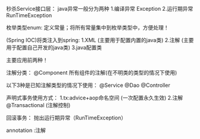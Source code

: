 秒杀Service接口层：
java异常一般分为两种
1.编译异常 Exception
2.运行期异常 RunTimeException

枚举类型enum:
定义常量；将所有常量集中到枚举类型中，方便处理！

(Spring IOC)将类注入到spring:
1.XML  (主要用于配置内置的java类)
2.注解 (主要用于配置自己开发的java类)
3.java配置类

主要应用前两种！

注解分类：
@Component 所有组件的注解(在不明类的类型的情况下使用)

以下3种是已知注解类型的情况下使用：
@Service
@Dao
@Controller

声明式事务使用方式：
1.tx:advice+aop命名空间 (一次配置永久生效)
2.注解@Transactional (注解控制)

回滚事务：
抛出运行期异常（RunTimeException）

annotation :注解


